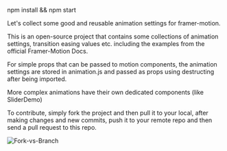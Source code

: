 npm install && npm start

Let's collect some good and reusable animation settings for framer-motion.

This is an open-source project that contains some collections of animation settings, transition easing values etc. including the examples from the official Framer-Motion Docs.

For simple props that can be passed to motion components, the animation settings are stored in animation.js and passed as props using destructing after being imported.

More complex animations have their own dedicated components (like SliderDemo)

To contribute, simply fork the project and then pull it to your local, after making changes and new commits, push it to your remote repo and then send a pull request to this repo. 


![Fork-vs-Branch](https://user-images.githubusercontent.com/80699817/222788641-1ecbdfb3-8ef8-498c-b05b-a3010984b914.jpg)
